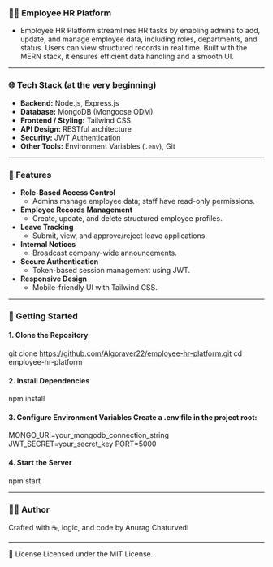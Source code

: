 
### 👩‍💼 Employee HR Platform

- Employee HR Platform streamlines HR tasks by enabling admins to add, update, and manage employee data, including roles, departments, and status. Users can view structured records in real time. Built with the MERN stack, it ensures efficient data handling and a smooth UI.
---

### 🌐 Tech Stack (at the very beginning)

- **Backend:** Node.js, Express.js  
- **Database:** MongoDB (Mongoose ODM)  
- **Frontend / Styling:** Tailwind CSS  
- **API Design:** RESTful architecture  
- **Security:** JWT Authentication  
- **Other Tools:** Environment Variables (`.env`), Git

---

### 📌 Features

- **Role-Based Access Control**
  - Admins manage employee data; staff have read-only permissions.
- **Employee Records Management**
  - Create, update, and delete structured employee profiles.
- **Leave Tracking**
  - Submit, view, and approve/reject leave applications.
- **Internal Notices**
  - Broadcast company-wide announcements.
- **Secure Authentication**
  - Token-based session management using JWT.
- **Responsive Design**
  - Mobile-friendly UI with Tailwind CSS.

 ---
 
### 🚀 Getting Started

#### 1. Clone the Repository

git clone https://github.com/Algoraver22/employee-hr-platform.git
cd employee-hr-platform

#### 2. Install Dependencies

npm install

#### 3. Configure Environment Variables Create a .env file in the project root:

MONGO_URI=your_mongodb_connection_string
JWT_SECRET=your_secret_key
PORT=5000

#### 4. Start the Server

npm start

---
### 🧑‍💻 Author
 Crafted with ☕, logic, and code by Anurag Chaturvedi

---
📜 License
Licensed under the MIT License.







